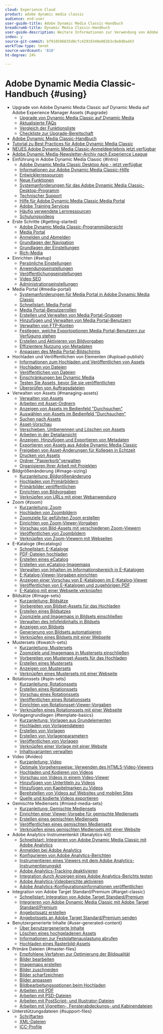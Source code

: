 ```yaml
---
cloud: Experience Cloud
product: adobe dynamic media classic
audience: end-user
user-guide-title: Adobe Dynamic Media Classic-Handbuch
breadcrumb-title: Dynamic Media Classic-Handbuch
user-guide-description: Weitere Informationen zur Verwendung von Adobe Dynamic Media Classic
index: y
source-git-commit: bf910596835d0cfc42919340e063b3c8e0d0ad43
workflow-type: tm+mt
source-wordcount: '810'
ht-degree: 24%

---
```



# Adobe Dynamic Media Classic-Handbuch {#using}

+ Upgrade von Adobe Dynamic Media Classic auf Dynamic Media auf Adobe Experience Manager Assets {#upgrade}
   + [Upgrade von Dynamic Media Classic auf Dynamic Media](upgrade.md)
   + [Aktualisierte FAQs](upgrade-faq.md)
   + [Vergleich der Funktionsliste](upgrade-feature-comparison.md)
   + [Checkliste zur Upgrade-Bereitschaft](upgrade-readiness.md)
+ [Adobe Dynamic Media Classic-Handbuch](home.md)
+ [Tutorial zu Best Practices für Adobe Dynamic Media Classic](https://experienceleague.adobe.com/docs/experience-manager-learn/dynamic-media-classic-tutorial/overview.html)
+ [NEUES Adobe Dynamic Media Classic-Anmeldeerlebnis jetzt verfügbar](new-ui-2020.md)
+ [Adobe Dynamic Media-Newsletter-Archiv nach Experience League](dynamic-media-newsletter.md)
+ Einführung in Adobe Dynamic Media Classic {#intro}
   + [Adobe Dynamic Media Classic Desktop App - jetzt verfügbar](dynamic-media-classic-desktop-app.md)
   + [Informationen zur Adobe Dynamic Media Classic-Hilfe](introduction.md)
   + [Entwicklerressourcen](developer-resources.md)
   + [Neue Funktionen](whats-new.md)
   + [Systemanforderungen für das Adobe Dynamic Media Classic-Desktop-Programm](system-requirements.md)
   + [Technischer Support](support.md)
   + [Hilfe für Adobe Dynamic Media Classic Media Portal](help-dmc-media-portal.md)
   + [Adobe Training Services](training-services.md)
   + [Häufig verwendete Lernressourcen](popular-resources.md)
   + [Schulungsvideos](training-videos.md)
+ Erste Schritte {#getting-started}
   + [Adobe Dynamic Media Classic-Programmübersicht](dmc-platform-overview.md)
   + [Media Portal](media-portal.md)
   + [Anmelden und Abmelden](signing-out.md)
   + [Grundlagen der Navigation](navigation-basics.md)
   + [Grundlagen der Einstellungen](setup-basics.md)
   + [Rich-Media](rich-media.md)
+ Einrichten {#setup}
   + [Persönliche Einstellungen](personal-setup.md)
   + [Anwendungseinstellungen](application-setup.md)
   + [Veröffentlichungseinstellungen](publish-setup.md)
   + [Video SEO](video-seo-search-engine-optimization.md)
   + [Administrationseinstellungen](administration-setup.md)
+ Media Portal {#media-portal}
   + [Systemanforderungen für Media Portal in Adobe Dynamic Media Classic](system-requirements-media-portal.md)
   + [Schnellstart: Media Portal](quick-start-media-portal-administration.md)
   + [Media Portal-Benutzerrollen](media-portal-user-roles.md)
   + [Erstellen und Verwalten von Media Portal-Gruppen](creating-media-portal-groups.md)
   + [Hinzufügen und Verwalten von Media Portal-Benutzern](adding-media-portal-users.md)
   + [Verwalten von FTP-Konten](ftp-accounts.md)
   + [Festlegen, welche Exportoptionen Media Portal-Benutzern zur Verfügung stehen](specifying-export-options-available-media.md)
   + [Erstellen und Aktivieren von Bildvorgaben](creating-enabling-image-presets.md)
   + [Effizientere Nutzung von Metadaten](making-efficient-metadata.md)
   + [Anpassen des Media Portal-Bildschirms](customizing-media-portal-screen.md)
+ Hochladen und Veröffentlichen von Elementen {#upload-publish}
   + [Informationen zum Hochladen und Veröffentlichen von Assets](about-asset-upload-publish.md)
   + [Hochladen von Dateien](uploading-files.md)
   + [Veröffentlichen von Dateien](publishing-files.md)
   + [Einschränkungen bei Dynamic Media](limitations.md)
   + [Testen Sie Assets, bevor Sie sie veröffentlichen](testing-assets-making-them-public.md)
   + [Überprüfen von Auftragsdateien](checking-job-files.md)
+ Verwalten von Assets {#managing-assets}
   + [Verwalten von Assets](about-managing-assets.md)
   + [Arbeiten mit Asset-Ordnern](asset-folders.md)
   + [Anzeigen von Assets im Bedienfeld &quot;Durchsuchen&quot;](viewing-assets-browse-panel.md)
   + [Auswählen von Assets im Bedienfeld &quot;Durchsuchen&quot;](selecting-assets-browse-panel.md)
   + [Suchen nach Assets](searching-assets.md)
   + [Asset-Vorschau](previewing-asset.md)
   + [Verschieben, Umbenennen und Löschen von Assets](moving-renaming-deleting-assets.md)
   + [Arbeiten in der Detailansicht](detail-view.md)
   + [Anzeigen, Hinzufügen und Exportieren von Metadaten](viewing-adding-exporting-metadata.md)
   + [Exportieren von Assets aus Adobe Dynamic Media Classic](exporting-assets-from-dmc.md)
   + [Freigeben von Asset-Änderungen für Kollegen in Echtzeit](sharing-asset-changes-peers-real.md)
   + [Drucken von Assets](printing-assets.md)
   + [Ordner &quot;Papierkorb&quot;verwalten](trash-folder.md)
   + [Organisieren Ihrer Arbeit mit Projekten](organizing-projects.md)
+ Bildgrößenänderung {#image-sizing}
   + [Kurzanleitung: Bildgrößenänderung](quick-start-image-sizing.md)
   + [Hochladen von Primärbildern](uploading-master-images.md)
   + [Primärbilder veröffentlichen](publishing-master-images.md)
   + [Einrichten von Bildvorgaben](setting-image-presets.md)
   + [Verknüpfen von URLs mit einer Webanwendung](linking-urls-web-application.md)
+ Zoom {#zoom}
   + [Kurzanleitung: Zoom](quick-start-zoom.md)
   + [Hochladen von Zoombildern](uploading-zoom-images.md)
   + [Zoomziele für geführten Zoom erstellen](creating-zoom-targets-guided-zoom.md)
   + [Einrichten von Zoom-Viewer-Vorgaben](setting-zoom-viewer-presets.md)
   + [Vorschau von Bild-Assets mit verschiedenen Zoom-Viewern](previewing-image-assets-different-zoom.md)
   + [Veröffentlichen von Zoombildern](publishing-zoom-images.md)
   + [Verknüpfen von Zoom-Viewern mit Webseiten](linking-zoom-viewers-web-pages.md)
+ E-Kataloge {#ecatalogs}
   + [Schnellstart: E-Kataloge](quick-start-ecatalog.md)
   + [PDF-Dateien hochladen](uploading-pdf-files.md)
   + [Erstellen eines eCatalog](creating-ecatalog.md)
   + [Erstellen von eCatalog-Imagemaps](creating-ecatalog-image-maps.md)
   + [Verwalten von Inhalten im Informationsbereich in E-Katalogen](info-panel-content-ecatalog.md)
   + [E-Katalog-Viewer-Vorgaben einrichten](setting-ecatalog-viewer-presets.md)
   + [Anzeigen einer Vorschau von E-Katalogen im E-Katalog-Viewer](previewing-ecatalogs-ecatalog-viewer.md)
   + [Veröffentlichen von E-Katalogen und zugehörigen PDF](publishing-ecatalogs-associated-pdfs.md)
   + [E-Katalog mit einer Webseite verknüpfen](linking-ecatalog-web-page.md)
+ Bildsätze {#image-sets}
   + [Kurzanleitung: Bildsätze](quick-start-image-sets.md)
   + [Vorbereiten von Bildset-Assets für das Hochladen](preparing-image-set-assets-upload.md)
   + [Erstellen eines Bildsatzes](creating-image-set.md)
   + [Zoomziele und Imagemaps in Bildsets einschließen](including-zoom-targets-image-maps-image-sets.md)
   + [Verwalten des Infofeldinhalts in Bildsets](info-panel-content-image-sets.md)
   + [Anzeigen von Bildsets](viewing-image-sets.md)
   + [Generierung von Bildsets automatisieren](automated-image-set-generation.md)
   + [Verknüpfen eines Bildsets mit einer Webseite](linking-image-set-web-page.md)
+ Mustersets {#swatch-sets}
   + [Kurzanleitung: Mustersets](quick-start-swatch-sets.md)
   + [Zoomziele und Imagemaps in Mustersets einschließen](including-zoom-targets-image-maps-swatch-sets.md)
   + [Vorbereiten von Musterset-Assets für das Hochladen](preparing-swatch-set-assets-upload.md)
   + [Erstellen eines Mustersets](creating-swatch-set.md)
   + [Anzeigen von Mustersets](viewing-swatch-sets.md)
   + [Verknüpfen eines Mustersets mit einer Webseite](linking-swatch-set-web-page.md)
+ Rotationssets {#spin-sets}
   + [Kurzanleitung: Rotationssets](quick-start-spin-sets.md)
   + [Erstellen eines Rotationssets](creating-spin-set.md)
   + [Vorschau eines Rotationssets](previewing-spin-set.md)
   + [Veröffentlichen eines Rotationssets](publishing-spin-set.md)
   + [Einrichten von Rotationsset-Viewer-Vorgaben](setting-spin-set-viewer-presets.md)
   + [Verknüpfen eines Rotationssets mit einer Webseite](linking-spin-set-web-page.md)
+ Vorlagengrundlagen {#template-basics}
   + [Kurzanleitung: Vorlagen aus Grundelementen](quick-start-template-basics.md)
   + [Hochladen von Vorlagendateien](uploading-template-files.md)
   + [Erstellen von Vorlagen](creating-template.md)
   + [Erstellen von Vorlagenparametern](creating-template-parameters.md)
   + [Veröffentlichen von Vorlagen](publishing-templates.md)
   + [Verknüpfen einer Vorlage mit einer Website](linking-template-web-page.md)
   + [Inhaltsvarianten verwalten](content-variations.md)
+ Video {#video}
   + [Kurzanleitung: Video](quick-start-video.md)
   + [Optimale Vorgehensweise: Verwenden des HTML5-Video-Viewers](best-practice-using-html5-video.md)
   + [Hochladen und Kodieren von Videos](uploading-encoding-videos.md)
   + [Vorschau von Videos in einem Video-Viewer](previewing-videos-video-viewer.md)
   + [Hinzufügen von Untertiteln zu Videos](adding-captions-video.md)
   + [Hinzufügen von Kapitelmarken zu Videos](adding-chapter-markers-video.md)
   + [Bereitstellen von Videos auf Websites und mobilen Sites](deploying-video-websites-mobile-sites.md)
   + [Quelle und kodierte Videos exportieren](exporting-source-encoded-videos.md)
+ Gemischte Mediensets {#mixed-media-sets}
   + [Kurzanleitung: Gemischte Mediensets](quick-start-mixed-media-sets.md)
   + [Einrichten einer Viewer-Vorgabe für gemischte Mediensets](setting-mixed-media-set-viewer.md)
   + [Erstellen eines gemischten Mediensets](creating-mixed-media-set.md)
   + [Veröffentlichen eines gemischten Mediensets](publishing-mixed-media-set.md)
   + [Verknüpfen eines gemischten Mediensets mit einer Website](linking-mixed-media-set-web.md)
+ Adobe Analytics-Instrumentenkit {#analytics-kit}
   + [Schnellstart: Integrieren von Adobe Dynamic Media Classic mit Adobe Analytics](quick-start-integrating-dmc-analytics.md)
   + [Anmelden bei Adobe Analytics](log-analytics.md)
   + [Konfigurieren von Adobe Analytics-Berichten](configuring-analytics-reports.md)
   + [Instrumentieren eines Viewers mit dem Adobe Analytics-Instrumentierungskit](instrumenting-viewer-using-analytics-instrumentation.md)
   + [Adobe Analytics-Tracking deaktivieren](disabling-analytics-tracking.md)
   + [Integration durch Anzeigen eines Adobe Analytics-Berichts testen](testing-integration-viewing-analytics-report.md)
   + [Adobe Analytics-Videoberichte aktivieren](enabling-analytics-video-reports.md)
   + [Adobe Analytics-Konfigurationsinformationen veröffentlichen](publishing-analytics-configuration-information.md)
+ Integration von Adobe Target Standard/Premium {#target-classic}
   + [Schnellstart: Integration von Adobe Target Standard/Premium](quick-start-target-integration.md)
   + [Integrieren von Adobe Dynamic Media Classic mit Adobe Target Standard/Premium](integrating-dmc-with-target.md)
   + [Angebotssatz erstellen](creating-offer-set.md)
   + [Angebotssets an Adobe Target Standard/Premium senden](pushing-offer-sets-target.md)
+ Benutzergenerierte Inhalte {#user-generated-content}
   + [Über benutzergenerierte Inhalte](about-ugc.md)
   + [Löschen eines hochgeladenen Assets](deleting-uploaded-asset.md)
   + [Informationen zur Festplattenauslastung abrufen](getting-disk-usage-information.md)
   + [Hochladen eines Rasterbild-Assets](uploading-image-asset-or-vector.md)
+ Primäre Dateien {#master-files}
   + [Empfohlene Verfahren zur Optimierung der Bildqualität](best-practices-optimizing-quality-images.md)
   + [Bilder bearbeiten](editing-images.md)
   + [Imagemaps erstellen](creating-image-maps.md)
   + [Bilder zuschneiden](cropping-image.md)
   + [Bilder scharfzeichnen](sharpening-image.md)
   + [Bilder anpassen](adjusting-image.md)
   + [Bildbearbeitungsoptionen beim Hochladen](image-editing-options-upload.md)
   + [Arbeiten mit PDF](pdfs.md)
   + [Arbeiten mit PSD-Dateien](psd-files.md)
   + [Arbeiten mit PostScript- und Illustrator-Dateien](postscript-illustrator-files.md)
   + [Arbeiten mit Vignetten-, Fensterabdeckungs- und Kabinendateien](vignette-window-covering-cabinet-files.md)
+ Unterstützungsdateien {#support-files}
   + [Schriftarten](fonts.md)
   + [XML-Dateien](xml-files.md)
   + [ICC-Profile](icc-profiles.md)

